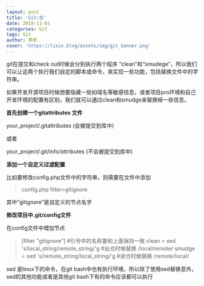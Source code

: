 ```yaml
---
layout: post
title: 'Git:在'
date: 2018-11-01
categories: Git
tags: Git
author: 李昕
cover: 'https://lixin.blog/assets/img/git_banner.png'
---
```


git在提交和check out时候会分别执行两个程序 “clean”和“smudege”，所以我们可以让这两个执行我们自定的脚本或命令，来实现一些功能，包括替换文件中的字符串。

如果开发开源项目时候想要隐藏一些如域名等敏感信息，或者项目pro环境和自己开发环境的配置有区别，我们就可以通过clean和smudge来替换掉一些信息。

**首先创建一个gitattributes 文件**

your_project/.gitattributes (会被提交到库中)

或者

your_project/.git/info/attributes (不会被提交到库中)

**添加一个自定义过滤配置**

比如要修改config.php文件中的字符串，则需要在文件中添加

>config.php filter=gitignore

其中“gitignore”是自定义的节点名字

**修改项目中.git/config文件**

在config文件中增加节点

>[filter "gitignore"] #引号中的名称要和上面保持一致
>    clean = sed 's/local_string/remote_string/'g   #出仓时候替换 /local/remote/
>    smudge = sed 's/remote_string/local_string/'g  #进仓时候替换 /remote/local/

sed 是linux下的命令，在git bash中也有执行环境，所以除了使用sed替换意外，sed的其他功能或者是其他git bash下有的命令应该都可以执行
